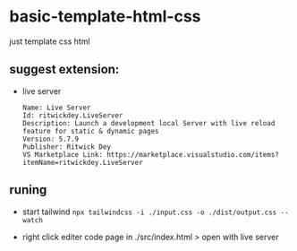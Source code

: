 # basic-template-html-css
just template css html

## suggest extension:
- live server
    ```
    Name: Live Server
    Id: ritwickdey.LiveServer
    Description: Launch a development local Server with live reload feature for static & dynamic pages
    Version: 5.7.9
    Publisher: Ritwick Dey
    VS Marketplace Link: https://marketplace.visualstudio.com/items?itemName=ritwickdey.LiveServer
    ```

## runing
- start tailwind
```npx tailwindcss -i ./input.css -o ./dist/output.css --watch```

- right click editer code page in ./src/index.html > open with live server

